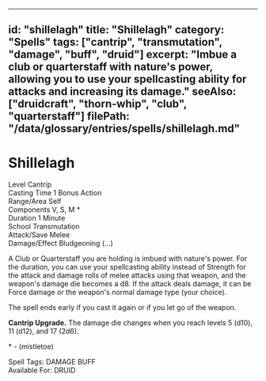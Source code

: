 
---
id: "shillelagh"
title: "Shillelagh"
category: "Spells"
tags: ["cantrip", "transmutation", "damage", "buff", "druid"]
excerpt: "Imbue a club or quarterstaff with nature's power, allowing you to use your spellcasting ability for attacks and increasing its damage."
seeAlso: ["druidcraft", "thorn-whip", "club", "quarterstaff"]
filePath: "/data/glossary/entries/spells/shillelagh.md"
---
<div class="spell-card">
  <div class="spell-card-header">
    <h1 class="spell-card-title">Shillelagh</h1>
  </div>
  <div class="spell-card-divider"></div>
  <div class="spell-card-stats-grid">
    <div class="spell-card-stat">
      <span class="spell-card-stat-label">Level</span>
      <span class="spell-card-stat-value">Cantrip</span>
    </div>
    <div class="spell-card-stat">
      <span class="spell-card-stat-label">Casting Time</span>
      <span class="spell-card-stat-value">1 Bonus Action</span>
    </div>
    <div class="spell-card-stat">
      <span class="spell-card-stat-label">Range/Area</span>
      <span class="spell-card-stat-value">Self</span>
    </div>
    <div class="spell-card-stat">
      <span class="spell-card-stat-label">Components</span>
      <span class="spell-card-stat-value">V, S, M *</span>
    </div>
    <div class="spell-card-stat">
      <span class="spell-card-stat-label">Duration</span>
      <span class="spell-card-stat-value">1 Minute</span>
    </div>
    <div class="spell-card-stat">
      <span class="spell-card-stat-label">School</span>
      <span class="spell-card-stat-value">Transmutation</span>
    </div>
    <div class="spell-card-stat">
      <span class="spell-card-stat-label">Attack/Save</span>
      <span class="spell-card-stat-value">Melee</span>
    </div>
    <div class="spell-card-stat">
      <span class="spell-card-stat-label">Damage/Effect</span>
      <span class="spell-card-stat-value">Bludgeoning (...)</span>
    </div>
  </div>
  <div class="spell-card-divider"></div>
  <p class="spell-card-description">
    A Club or Quarterstaff you are holding is imbued with nature's power. For the duration, you can use your spellcasting ability instead of Strength for the attack and damage rolls of melee attacks using that weapon, and the weapon's damage die becomes a d8. If the attack deals damage, it can be Force damage or the weapon's normal damage type (your choice).
  </p>
  <p class="spell-card-description">
    The spell ends early if you cast it again or if you let go of the weapon.
  </p>
  <p class="spell-card-description">
    <strong>Cantrip Upgrade.</strong> The damage die changes when you reach levels 5 (d10), 11 (d12), and 17 (2d6).
  </p>
  <p class="spell-card-material-note">
    * - (mistletoe)
  </p>
  <div class="spell-card-tags-section">
    <span class="spell-card-tags-label">Spell Tags:</span>
    <span class="spell-card-tag">DAMAGE</span>
    <span class="spell-card-tag">BUFF</span>
  </div>
  <div class="spell-card-tags-section">
    <span class="spell-card-tags-label">Available For:</span>
    <span class="spell-card-tag">DRUID</span>
  </div>
</div>